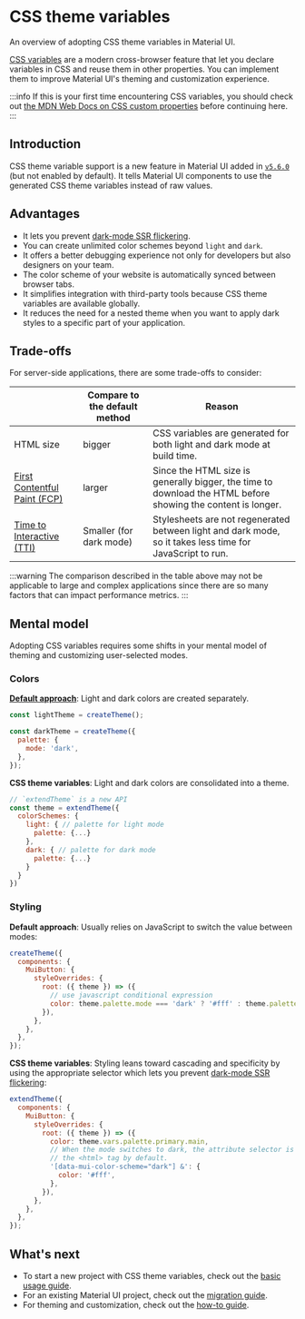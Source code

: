# CSS theme variables

<p class="description">An overview of adopting CSS theme variables in Material UI.</p>

[CSS variables](https://www.w3.org/TR/css-variables-1/) are a modern cross-browser feature that let you declare variables in CSS and reuse them in other properties. You can implement them to improve Material UI's theming and customization experience.

:::info
If this is your first time encountering CSS variables, you should check out [the MDN Web Docs on CSS custom properties](https://developer.mozilla.org/en-US/docs/Web/CSS/Using_CSS_custom_properties) before continuing here.
:::

## Introduction

CSS theme variable support is a new feature in Material UI added in [`v5.6.0`](https://github.com/mui/material-ui/releases/tag/v5.6.0) (but not enabled by default). It tells Material UI components to use the generated CSS theme variables instead of raw values.

## Advantages

- It lets you prevent [dark-mode SSR flickering](https://github.com/mui/material-ui/issues/27651).
- You can create unlimited color schemes beyond `light` and `dark`.
- It offers a better debugging experience not only for developers but also designers on your team.
- The color scheme of your website is automatically synced between browser tabs.
- It simplifies integration with third-party tools because CSS theme variables are available globally.
- It reduces the need for a nested theme when you want to apply dark styles to a specific part of your application.

## Trade-offs

For server-side applications, there are some trade-offs to consider:

|                                                      | Compare to the default method | Reason                                                                                                       |
| ---------------------------------------------------- | ----------------------------- | ------------------------------------------------------------------------------------------------------------ |
| HTML size                                            | bigger                        | CSS variables are generated for both light and dark mode at build time.                                      |
| [First Contentful Paint (FCP)](https://web.dev/fcp/) | larger                        | Since the HTML size is generally bigger, the time to download the HTML before showing the content is longer. |
| [Time to Interactive (TTI)](https://web.dev/tti/)    | Smaller (for dark mode)       | Stylesheets are not regenerated between light and dark mode, so it takes less time for JavaScript to run.    |

:::warning
The comparison described in the table above may not be applicable to large and complex applications since there are so many factors that can impact performance metrics.
:::

## Mental model

Adopting CSS variables requires some shifts in your mental model of theming and customizing user-selected modes.

### Colors

**[Default approach](/material-ui/customization/dark-mode/)**: Light and dark colors are created separately.

```js
const lightTheme = createTheme();

const darkTheme = createTheme({
  palette: {
    mode: 'dark',
  },
});
```

**CSS theme variables**: Light and dark colors are consolidated into a theme.

```js
// `extendTheme` is a new API
const theme = extendTheme({
  colorSchemes: {
    light: { // palette for light mode
      palette: {...}
    },
    dark: { // palette for dark mode
      palette: {...}
    }
  }
})
```

### Styling

**Default approach**: Usually relies on JavaScript to switch the value between modes:

```js
createTheme({
  components: {
    MuiButton: {
      styleOverrides: {
        root: ({ theme }) => ({
          // use javascript conditional expression
          color: theme.palette.mode === 'dark' ? '#fff' : theme.palette.primary.main,
        }),
      },
    },
  },
});
```

**CSS theme variables**: Styling leans toward cascading and specificity by using the appropriate selector which lets you prevent [dark-mode SSR flickering](https://github.com/mui/material-ui/issues/27651):

```js
extendTheme({
  components: {
    MuiButton: {
      styleOverrides: {
        root: ({ theme }) => ({
          color: theme.vars.palette.primary.main,
          // When the mode switches to dark, the attribute selector is attached to
          // the <html> tag by default.
          '[data-mui-color-scheme="dark"] &': {
            color: '#fff',
          },
        }),
      },
    },
  },
});
```

## What's next

- To start a new project with CSS theme variables, check out the [basic usage guide](/material-ui/experimental-api/css-theme-variables/usage/).
- For an existing Material UI project, check out the [migration guide](/material-ui/experimental-api/css-theme-variables/migration/).
- For theming and customization, check out the [how-to guide](/material-ui/experimental-api/css-theme-variables/customization/).
